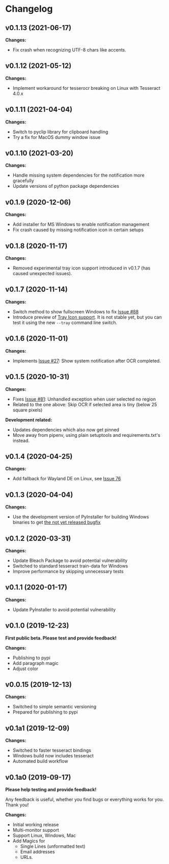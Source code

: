 # Changelog

## v0.1.13 (2021-06-17)

**Changes:**
- Fix crash when recognizing UTF-8 chars like accents.

## v0.1.12 (2021-05-12)

**Changes:**
- Implement workaround for tesserocr breaking on Linux with Tesseract 4.0.x

## v0.1.11 (2021-04-04)

**Changes:**
- Switch to pyclip library for clipboard handling
- Try a fix for MacOS dummy window issue

## v0.1.10 (2021-03-20)

**Changes:**
- Handle missing system dependencies for the notification more gracefully
- Update versions of python package dependencies

## v0.1.9 (2020-12-06)

**Changes:**
- Add installer for MS Windows to enable notification management
- Fix crash caused by missing notification icon in certain setups

## v0.1.8 (2020-11-17)

**Changes:**
- Removed experimental tray icon support introduced in v0.1.7 (has caused unexpected issues).

## v0.1.7 (2020-11-14)

**Changes:**
- Switch method to show fullscreen Windows to fix [Issue #88](https://github.com/dynobo/normcap/issues/88)
- Introduce preview of [Tray Icon support](https://github.com/dynobo/normcap/issues/82). It is not stable yet, but you can test it using the new `--tray` command line switch.

## v0.1.6 (2020-11-01)

**Changes:**

- Implements [Issue #27](https://github.com/dynobo/normcap/issues/27): Show system notification after OCR completed.

## v0.1.5 (2020-10-31)

**Changes:**

- Fixes [Issue #81](https://github.com/dynobo/normcap/issues/81): Unhandled exception when user selected no region
- Related to the one above: Skip OCR if selected area is tiny (below 25 square pixels)

**Development related:**
- Updates dependencies which also now get pinned
- Move away from pipenv, using plain setuptools and requirements.txt's instead.

## v0.1.4 (2020-04-25)

**Changes:**

- Add fallback for Wayland DE on Linux, see [Issue 76](https://github.com/dynobo/normcap/issues/76#issue-605722434)

## v0.1.3 (2020-04-04)

**Changes:**

- Use the development version of PyInstaller for building Windows binaries to get [the not yet released bugfix](https://github.com/pyinstaller/pyinstaller/commit/91481570517707fc70aa70dca9eb986c61eac35d)

## v0.1.2 (2020-03-31)

**Changes:**

- Update Bleach Package to avoid potential vulnerability
- Switched to standard tesseract train-data for Windows
- Improve performance by skipping unnecessary tests

## v0.1.1 (2020-01-17)

**Changes:**

- Update PyInstaller to avoid potential vulnerability

## v0.1.0 (2019-12-23)

**First public beta. Please test and provide feedback!**

**Changes:**

- Publishing to pypi
- Add paragraph magic
- Adjust color

## v0.0.15 (2019-12-13)

**Changes:**

- Switched to simple semantic versioning
- Prepared for publishing to pypi

## v0.1a1 (2019-12-09)

**Changes:**

- Switched to faster tesseract bindings
- Windows build now includes tesseract
- Automated build workflow

## v0.1a0 (2019-09-17)

**Please help testing and provide feedback!**

Any feedback is useful, whether you find bugs or everything works for you. Thank you!

**Changes:**

- Initial working release
- Multi-monitor support
- Support Linux, Windows, Mac
- Add Magics for
  - Single Lines (unformatted text)
  - Email addresses
  - URLs.
